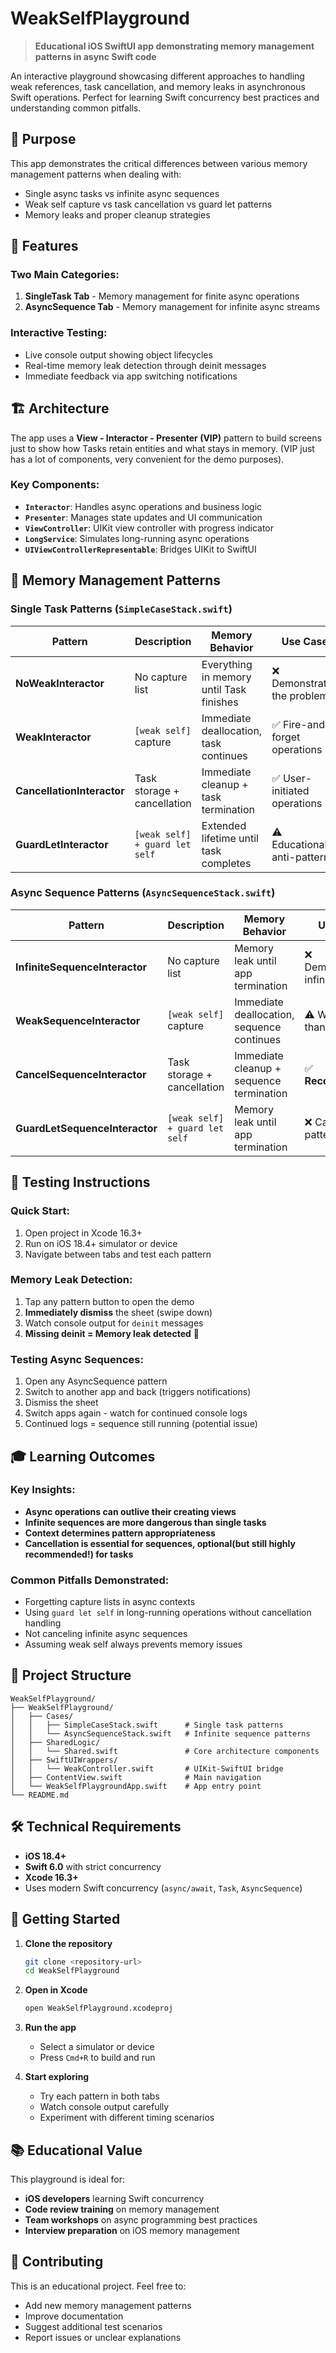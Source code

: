 # WeakSelfPlayground

> **Educational iOS SwiftUI app demonstrating memory management patterns in async Swift code**

An interactive playground showcasing different approaches to handling weak references, task cancellation, and memory leaks in asynchronous Swift operations. Perfect for learning Swift concurrency best practices and understanding common pitfalls.

## 🎯 Purpose

This app demonstrates the critical differences between various memory management patterns when dealing with:
- Single async tasks vs infinite async sequences
- Weak self capture vs task cancellation vs guard let patterns
- Memory leaks and proper cleanup strategies

## 📱 Features

### Two Main Categories:

1. **SingleTask Tab** - Memory management for finite async operations
2. **AsyncSequence Tab** - Memory management for infinite async streams

### Interactive Testing:
- Live console output showing object lifecycles
- Real-time memory leak detection through deinit messages
- Immediate feedback via app switching notifications

## 🏗️ Architecture

The app uses a **View - Interactor - Presenter (VIP)** pattern to build screens just to show how Tasks retain entities and what stays in memory. (VIP just has a lot of components, very convenient for the demo purposes).

### Key Components:

- **`Interactor`**: Handles async operations and business logic
- **`Presenter`**: Manages state updates and UI communication  
- **`ViewController`**: UIKit view controller with progress indicator
- **`LongService`**: Simulates long-running async operations
- **`UIViewControllerRepresentable`**: Bridges UIKit to SwiftUI

## 🔬 Memory Management Patterns

### Single Task Patterns (`SimpleCaseStack.swift`)

| Pattern | Description | Memory Behavior | Use Case |
|---------|-------------|----------------|----------|
| **NoWeakInteractor** | No capture list | Everything in memory until Task finishes | ❌ Demonstrates the problem |
| **WeakInteractor** | `[weak self]` capture | Immediate deallocation, task continues | ✅ Fire-and-forget operations |
| **CancellationInteractor** | Task storage + cancellation | Immediate cleanup + task termination | ✅ User-initiated operations |
| **GuardLetInteractor** | `[weak self] + guard let self` | Extended lifetime until task completes | ⚠️ Educational anti-pattern |

### Async Sequence Patterns (`AsyncSequenceStack.swift`)

| Pattern | Description | Memory Behavior | Use Case |
|---------|-------------|----------------|----------|
| **InfiniteSequenceInteractor** | No capture list | Memory leak until app termination | ❌ Demonstrates infinite leak |
| **WeakSequenceInteractor** | `[weak self]` capture | Immediate deallocation, sequence continues | ⚠️ Well, better than nothing :D |
| **CancelSequenceInteractor** | Task storage + cancellation | Immediate cleanup + sequence termination | ✅ **Recommended** |
| **GuardLetSequenceInteractor** | `[weak self] + guard let self` | Memory leak until app termination | ❌ Catastrophic pattern |

## 🧪 Testing Instructions

### Quick Start:
1. Open project in Xcode 16.3+ 
2. Run on iOS 18.4+ simulator or device
3. Navigate between tabs and test each pattern

### Memory Leak Detection:
1. Tap any pattern button to open the demo
2. **Immediately dismiss** the sheet (swipe down)
3. Watch console output for `deinit` messages
4. **Missing deinit = Memory leak detected** 🚨

### Testing Async Sequences:
1. Open any AsyncSequence pattern
2. Switch to another app and back (triggers notifications)
3. Dismiss the sheet
4. Switch apps again - watch for continued console logs
5. Continued logs = sequence still running (potential issue)

## 🎓 Learning Outcomes

### Key Insights:
- **Async operations can outlive their creating views**
- **Infinite sequences are more dangerous than single tasks**
- **Context determines pattern appropriateness**
- **Cancellation is essential for sequences, optional(but still highly recommended!) for tasks**

### Common Pitfalls Demonstrated:
- Forgetting capture lists in async contexts
- Using `guard let self` in long-running operations without cancellation handling
- Not canceling infinite async sequences
- Assuming weak self always prevents memory issues

## 📂 Project Structure

```
WeakSelfPlayground/
├── WeakSelfPlayground/
│   ├── Cases/
│   │   ├── SimpleCaseStack.swift      # Single task patterns
│   │   └── AsyncSequenceStack.swift   # Infinite sequence patterns
│   ├── SharedLogic/
│   │   └── Shared.swift               # Core architecture components
│   ├── SwiftUIWrappers/
│   │   └── WeakController.swift       # UIKit-SwiftUI bridge
│   ├── ContentView.swift              # Main navigation
│   └── WeakSelfPlaygroundApp.swift    # App entry point
└── README.md
```

## 🛠️ Technical Requirements

- **iOS 18.4+**
- **Swift 6.0** with strict concurrency
- **Xcode 16.3+**
- Uses modern Swift concurrency (`async/await`, `Task`, `AsyncSequence`)

## 🚀 Getting Started

1. **Clone the repository**
   ```bash
   git clone <repository-url>
   cd WeakSelfPlayground
   ```

2. **Open in Xcode**
   ```bash
   open WeakSelfPlayground.xcodeproj
   ```

3. **Run the app**
   - Select a simulator or device
   - Press `Cmd+R` to build and run

4. **Start exploring**
   - Try each pattern in both tabs
   - Watch console output carefully
   - Experiment with different timing scenarios

## 📚 Educational Value

This playground is ideal for:
- **iOS developers** learning Swift concurrency
- **Code review training** on memory management
- **Team workshops** on async programming best practices
- **Interview preparation** on iOS memory management

## 🤝 Contributing

This is an educational project. Feel free to:
- Add new memory management patterns
- Improve documentation
- Suggest additional test scenarios
- Report issues or unclear explanations
